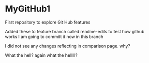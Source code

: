 # MyGitHub1
First repository to explore Git Hub features

Added these to feature branch called readme-edits to test how github works
I am going to committ it now in this branch

I did not see any changes reflecting in comparison page. why?

What the hell?
again what the helllll?
